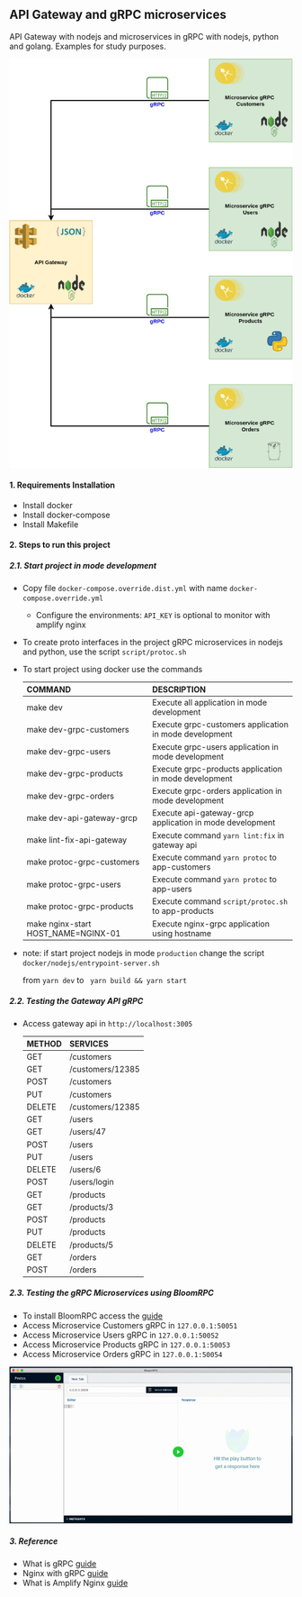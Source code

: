 ## API Gateway and gRPC microservices

API Gateway with nodejs and microservices in gRPC with nodejs, python and golang. Examples for study purposes.

<p align="center">
    <img src="architecture.png" />
</p>

#### 1. Requirements Installation

* Install docker
* Install docker-compose
* Install Makefile

#### 2.  Steps to run this project

##### 2.1. Start project in mode development


* Copy file `docker-compose.override.dist.yml` with name `docker-compose.override.yml`
    
    * Configure the environments: `API_KEY` is optional to monitor with amplify nginx

* To create proto interfaces in the project gRPC microservices in nodejs and python, use the script `script/protoc.sh`    

* To start project using docker use the commands

    | COMMAND | DESCRIPTION |
    | ---  | --- |
    | make dev  | Execute all application in mode development |
    | make dev-grpc-customers  | Execute grpc-customers application in mode development |  
    | make dev-grpc-users  | Execute grpc-users application in mode development |      
    | make dev-grpc-products  | Execute grpc-products application in mode development |  
    | make dev-grpc-orders  | Execute grpc-orders application in mode development |
    | make dev-api-gateway-grcp  | Execute api-gateway-grcp application in mode development |   
    | make lint-fix-api-gateway  | Execute command `yarn lint:fix` in gateway api |  
    | make protoc-grpc-customers  | Execute command `yarn protoc` to app-customers |  
    | make protoc-grpc-users  | Execute command `yarn protoc` to app-users |   
    | make protoc-grpc-products  | Execute command `script/protoc.sh` to app-products |
    | make nginx-start HOST_NAME=NGINX-01  | Execute nginx-grpc application using hostname |
          
          
   
   
  
* note: if start project nodejs in mode `production` change the script `docker/nodejs/entrypoint-server.sh`
        
     from `yarn dev` to ` yarn build && yarn start`
 
       
##### 2.2. Testing the Gateway API gRPC

   * Access gateway api in `http://localhost:3005`
    
        | METHOD | SERVICES |
        | ---  | --- |
        | GET  | /customers |
        | GET  | /customers/12385 |
        | POST | /customers |
        | PUT  | /customers |
        | DELETE | /customers/12385 |
        | GET  | /users |
        | GET  | /users/47 |
        | POST | /users |
        | PUT  | /users |
        | DELETE | /users/6 |
        | POST | /users/login |
        | GET  | /products |
        | GET  | /products/3 |
        | POST | /products |
        | PUT  | /products |
        | DELETE | /products/5 |
        | GET  | /orders |
        | POST | /orders |
        
        
##### 2.3. Testing the gRPC Microservices using BloomRPC

* To install BloomRPC access the [guide](https://github.com/uw-labs/bloomrpc)
* Access Microservice Customers gRPC in `127.0.0.1:50051`
* Access Microservice Users gRPC in `127.0.0.1:50052`
* Access Microservice Products gRPC in `127.0.0.1:50053`
* Access Microservice Orders gRPC in `127.0.0.1:50054`

<img src="editor-preview.gif" />

##### 3. Reference

* What is gRPC [guide](https://grpc.io/docs/guides/)
* Nginx with gRPC [guide](https://www.nginx.com/blog/nginx-1-13-10-grpc/?utm_campaign=core&utm_medium=blog&utm_source=youtube&utm_content=grpc)
* What is Amplify Nginx [guide](https://amplify.nginx.com/docs/)
